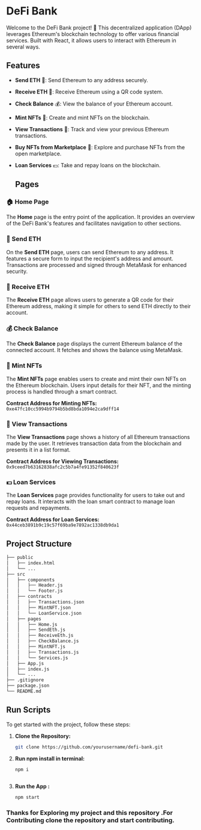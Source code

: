 # DeFi Bank

Welcome to the DeFi Bank project! 🚀 This decentralized application (DApp) leverages Ethereum's blockchain technology to offer various financial services. Built with React, it allows users to interact with Ethereum in several ways.

## Features

- **Send ETH** 💸: Send Ethereum to any address securely.
- **Receive ETH** 📩: Receive Ethereum using a QR code system.
- **Check Balance** 💰: View the balance of your Ethereum account.
- **Mint NFTs** 🎨: Create and mint NFTs on the blockchain.
- **View Transactions** 🧾: Track and view your previous Ethereum transactions.
- **Buy NFTs from Marketplace** 🛒: Explore and purchase NFTs from the open marketplace.
- **Loan Services** 💵: Take and repay loans on the blockchain.

  ## Pages

### 🏠 Home Page

The **Home** page is the entry point of the application. It provides an overview of the DeFi Bank's features and facilitates navigation to other sections.

### 💸 Send ETH

On the **Send ETH** page, users can send Ethereum to any address. It features a secure form to input the recipient's address and amount. Transactions are processed and signed through MetaMask for enhanced security.

### 📩 Receive ETH

The **Receive ETH** page allows users to generate a QR code for their Ethereum address, making it simple for others to send ETH directly to their account.

### 💰 Check Balance

The **Check Balance** page displays the current Ethereum balance of the connected account. It fetches and shows the balance using MetaMask.

### 🎨 Mint NFTs

The **Mint NFTs** page enables users to create and mint their own NFTs on the Ethereum blockchain. Users input details for their NFT, and the minting process is handled through a smart contract.

**Contract Address for Minting NFTs:**  
`0xe47fc10cc5994b9794b5bd8bda1094e2ca9dff14`

### 🧾 View Transactions

The **View Transactions** page shows a history of all Ethereum transactions made by the user. It retrieves transaction data from the blockchain and presents it in a list format.

**Contract Address for Viewing Transactions:**  
`0x9ceed7b63162838afc2c5b7a4fe91352f840623f`

### 💵 Loan Services

The **Loan Services** page provides functionality for users to take out and repay loans. It interacts with the loan smart contract to manage loan requests and repayments.

**Contract Address for Loan Services:**  
`0x44ceb3891b9c19c57f69ba9e7892ac1338db9da1`

## Project Structure

```bash
├── public
│   ├── index.html
│   └── ...
├── src
│   ├── components
│   │   ├── Header.js
│   │   └── Footer.js
│   ├── contracts
│   │   ├── Transactions.json
│   │   ├── MintNFT.json
│   │   └── LoanService.json
│   ├── pages
│   │   ├── Home.js
│   │   ├── SendEth.js
│   │   ├── ReceiveEth.js
│   │   ├── CheckBalance.js
│   │   ├── MintNFT.js
│   │   ├── Transactions.js
│   │   └── Services.js
│   ├── App.js
│   ├── index.js
│   └── ...
├── .gitignore
├── package.json
└── README.md

```


## Run Scripts

To get started with the project, follow these steps:

1. **Clone the Repository:**
   ```bash
   git clone https://github.com/yourusername/defi-bank.git
   
2. **Run npm install in terminal:**
    ```bash
    npm i
      

3. **Run the App :**
    ```bash
    npm start

### Thanks for Exploring my project and this repository .For Contributing clone the repository and start contributing.


